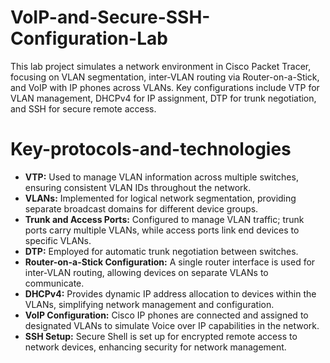 # VoIP-and-Secure-SSH-Configuration-Lab
This lab project simulates a network environment in Cisco Packet Tracer, focusing on VLAN segmentation, inter-VLAN routing via Router-on-a-Stick, and VoIP with IP phones across VLANs. Key configurations include VTP for VLAN management, DHCPv4 for IP assignment, DTP for trunk negotiation, and SSH for secure remote access.
# Key-protocols-and-technologies
- **VTP:** Used to manage VLAN information across multiple switches, ensuring consistent VLAN IDs throughout the network.
- **VLANs:** Implemented for logical network segmentation, providing separate broadcast domains for different device groups. 
- **Trunk and Access Ports:** Configured to manage VLAN traffic; trunk ports carry multiple VLANs, while access ports link end devices to specific VLANs.
- **DTP:** Employed for automatic trunk negotiation between switches. 
- **Router-on-a-Stick Configuration:** A single router interface is used for inter-VLAN routing, allowing devices on separate VLANs to communicate.  
- **DHCPv4:** Provides dynamic IP address allocation to devices within the VLANs, simplifying network management and configuration.
- **VoIP Configuration:** Cisco IP phones are connected and assigned to designated VLANs to simulate Voice over IP capabilities in the network.
- **SSH Setup:** Secure Shell is set up for encrypted remote access to network devices, enhancing security for network management.
